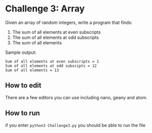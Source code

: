# Challenge 3: Array 

Given an array of random integers, write a program that finds:
1.	The sum of all elements at even subscripts
2.	The sum of all elements at odd subscripts
3.	The sum of all elements

Sample output:
```
Sum of all elements at even subscripts = 1
Sum of all elements at odd subscipts = 12
Sum of all elements = 13
```

## How to edit

There are a few editors you can use including nano, geany and atom.

## How to run

if you enter `python3 Challenge3.py` you should be able to run the file
